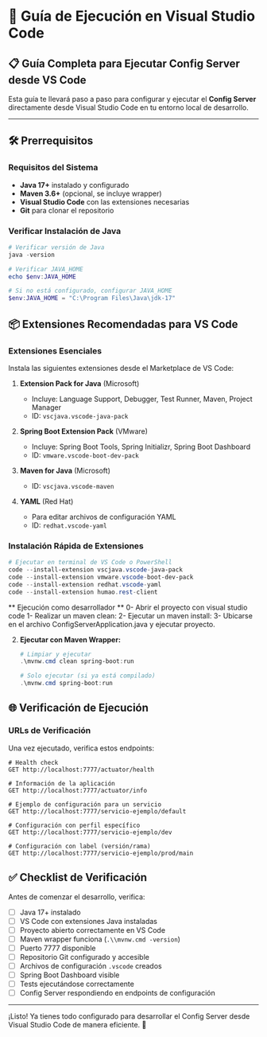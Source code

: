 # 🚀 Guía de Ejecución en Visual Studio Code

## 📋 Guía Completa para Ejecutar Config Server desde VS Code

Esta guía te llevará paso a paso para configurar y ejecutar el **Config Server** directamente desde Visual Studio Code en tu entorno local de desarrollo.

---

## 🛠️ Prerrequisitos

### Requisitos del Sistema
- **Java 17+** instalado y configurado
- **Maven 3.6+** (opcional, se incluye wrapper)
- **Visual Studio Code** con las extensiones necesarias
- **Git** para clonar el repositorio

### Verificar Instalación de Java
```powershell
# Verificar versión de Java
java -version

# Verificar JAVA_HOME
echo $env:JAVA_HOME

# Si no está configurado, configurar JAVA_HOME
$env:JAVA_HOME = "C:\Program Files\Java\jdk-17"
```


## 📦 Extensiones Recomendadas para VS Code

### Extensiones Esenciales
Instala las siguientes extensiones desde el Marketplace de VS Code:

1. **Extension Pack for Java** (Microsoft)
   - Incluye: Language Support, Debugger, Test Runner, Maven, Project Manager
   - ID: `vscjava.vscode-java-pack`

2. **Spring Boot Extension Pack** (VMware)
   - Incluye: Spring Boot Tools, Spring Initializr, Spring Boot Dashboard
   - ID: `vmware.vscode-boot-dev-pack`

3. **Maven for Java** (Microsoft)
   - ID: `vscjava.vscode-maven`

4. **YAML** (Red Hat)
   - Para editar archivos de configuración YAML
   - ID: `redhat.vscode-yaml`


### Instalación Rápida de Extensiones
```powershell
# Ejecutar en terminal de VS Code o PowerShell
code --install-extension vscjava.vscode-java-pack
code --install-extension vmware.vscode-boot-dev-pack
code --install-extension redhat.vscode-yaml
code --install-extension humao.rest-client
```
** Ejecución como desarrollador **
0- Abrir el proyecto con visual studio code
1- Realizar un maven clean:
2- Ejecutar un maven install:
3- Ubicarse en el archivo ConfigServerApplication.java y ejecutar proyecto.

2. **Ejecutar con Maven Wrapper:**
   ```powershell
   # Limpiar y ejecutar
   .\mvnw.cmd clean spring-boot:run
   
   # Solo ejecutar (si ya está compilado)
   .\mvnw.cmd spring-boot:run
   ```

## 🌐 Verificación de Ejecución

### URLs de Verificación

Una vez ejecutado, verifica estos endpoints:

```http
# Health check
GET http://localhost:7777/actuator/health

# Información de la aplicación
GET http://localhost:7777/actuator/info

# Ejemplo de configuración para un servicio
GET http://localhost:7777/servicio-ejemplo/default

# Configuración con perfil específico
GET http://localhost:7777/servicio-ejemplo/dev

# Configuración con label (versión/rama)
GET http://localhost:7777/servicio-ejemplo/prod/main
```

## ✅ Checklist de Verificación

Antes de comenzar el desarrollo, verifica:

- [ ] Java 17+ instalado
- [ ] VS Code con extensiones Java instaladas
- [ ] Proyecto abierto correctamente en VS Code
- [ ] Maven wrapper funciona (`.\\mvnw.cmd -version`)
- [ ] Puerto 7777 disponible
- [ ] Repositorio Git configurado y accesible
- [ ] Archivos de configuración `.vscode` creados
- [ ] Spring Boot Dashboard visible
- [ ] Tests ejecutándose correctamente
- [ ] Config Server respondiendo en endpoints de configuración

---

¡Listo! Ya tienes todo configurado para desarrollar el Config Server desde Visual Studio Code de manera eficiente. 🎉
